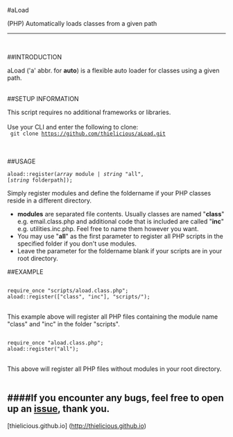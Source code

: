 #aLoad

(PHP) Automatically loads classes from a given path

---
<br>

##INTRODUCTION

aLoad ('a' abbr. for **auto**) is a flexible auto loader for classes using a given path. 
<br>
<br>


##SETUP INFORMATION

This script requires no additional frameworks or libraries.
<br>
<br>
Use your CLI and enter the following to clone:<br>
<code>
git clone https://github.com/thielicious/aLoad.git
</code>
<br>
<br>


##USAGE

<code>aload::register(<em>array</em> module | <em>string</em> "all", [<em>string</em> folderpath]);</code>

Simply register modules and define the foldername if your PHP classes reside in a different directory. 
- **modules** are separated file contents. Usually classes are named "**class**" e.g. email.class.php and additional code that is included are called "**inc**" e.g. utilities.inc.php. Feel free to name them however you want. 
- You may use "**all**" as the first parameter to register all PHP scripts in the specified folder if you don't use modules.
- Leave the parameter for the foldername blank if your scripts are in your root directory.

##EXAMPLE
<pre>
<code>
require_once "scripts/aload.class.php";
aload::register(["class", "inc"], "scripts/");
</code>
</pre>
This example above will register all PHP files containing the module name "class" and "inc" in the folder "scripts".<br>
<pre>
<code>
require_once "aload.class.php";
aload::register("all");
</code>
</pre>
This above will register all PHP files without modules in your root directory.
<br>
<br>


####If you encounter any bugs, feel free to open up an [issue](https://github.com/thielicious/aLoad/issues), thank you.<br>
---
[thielicious.github.io] (http://thielicious.github.io)
